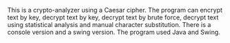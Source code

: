 This is a crypto-analyzer using a Caesar cipher. 
The program can encrypt text by key, decrypt text by key, decrypt text by brute force, 
decrypt text using statistical analysis and manual character substitution.
There is a console version and a swing version.
The program used Java and Swing.